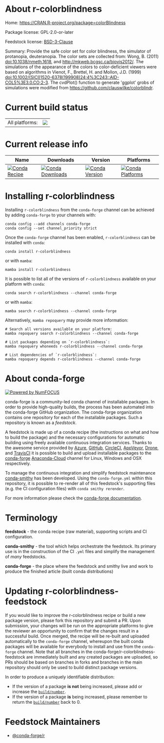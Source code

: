 About r-colorblindness
======================

Home: https://CRAN.R-project.org/package=colorBlindness

Package license: GPL-2.0-or-later

Feedstock license: [BSD-3-Clause](https://github.com/conda-forge/r-colorblindness-feedstock/blob/main/LICENSE.txt)

Summary: Provide the safe color set for color blindness, the simulator of protanopia, deuteranopia. The color sets are collected from: Wong, B. (2011) <doi:10.1038/nmeth.1618>, and <http://mkweb.bcgsc.ca/biovis2012/>. The simulations of the appearance of the colors to color-deficient viewers were based on algorithms in Vienot, F., Brettel, H. and Mollon, J.D. (1999) <doi:10.1002/(SICI)1520-6378(199908)24:4%3C243::AID-COL5%3E3.0.CO;2-3>. The cvdPlot() function to generate 'ggplot' grobs of simulations were modified from <https://github.com/clauswilke/colorblindr>.

Current build status
====================


<table><tr><td>All platforms:</td>
    <td>
      <a href="https://dev.azure.com/conda-forge/feedstock-builds/_build/latest?definitionId=14642&branchName=main">
        <img src="https://dev.azure.com/conda-forge/feedstock-builds/_apis/build/status/r-colorblindness-feedstock?branchName=main">
      </a>
    </td>
  </tr>
</table>

Current release info
====================

| Name | Downloads | Version | Platforms |
| --- | --- | --- | --- |
| [![Conda Recipe](https://img.shields.io/badge/recipe-r--colorblindness-green.svg)](https://anaconda.org/conda-forge/r-colorblindness) | [![Conda Downloads](https://img.shields.io/conda/dn/conda-forge/r-colorblindness.svg)](https://anaconda.org/conda-forge/r-colorblindness) | [![Conda Version](https://img.shields.io/conda/vn/conda-forge/r-colorblindness.svg)](https://anaconda.org/conda-forge/r-colorblindness) | [![Conda Platforms](https://img.shields.io/conda/pn/conda-forge/r-colorblindness.svg)](https://anaconda.org/conda-forge/r-colorblindness) |

Installing r-colorblindness
===========================

Installing `r-colorblindness` from the `conda-forge` channel can be achieved by adding `conda-forge` to your channels with:

```
conda config --add channels conda-forge
conda config --set channel_priority strict
```

Once the `conda-forge` channel has been enabled, `r-colorblindness` can be installed with `conda`:

```
conda install r-colorblindness
```

or with `mamba`:

```
mamba install r-colorblindness
```

It is possible to list all of the versions of `r-colorblindness` available on your platform with `conda`:

```
conda search r-colorblindness --channel conda-forge
```

or with `mamba`:

```
mamba search r-colorblindness --channel conda-forge
```

Alternatively, `mamba repoquery` may provide more information:

```
# Search all versions available on your platform:
mamba repoquery search r-colorblindness --channel conda-forge

# List packages depending on `r-colorblindness`:
mamba repoquery whoneeds r-colorblindness --channel conda-forge

# List dependencies of `r-colorblindness`:
mamba repoquery depends r-colorblindness --channel conda-forge
```


About conda-forge
=================

[![Powered by
NumFOCUS](https://img.shields.io/badge/powered%20by-NumFOCUS-orange.svg?style=flat&colorA=E1523D&colorB=007D8A)](https://numfocus.org)

conda-forge is a community-led conda channel of installable packages.
In order to provide high-quality builds, the process has been automated into the
conda-forge GitHub organization. The conda-forge organization contains one repository
for each of the installable packages. Such a repository is known as a *feedstock*.

A feedstock is made up of a conda recipe (the instructions on what and how to build
the package) and the necessary configurations for automatic building using freely
available continuous integration services. Thanks to the awesome service provided by
[Azure](https://azure.microsoft.com/en-us/services/devops/), [GitHub](https://github.com/),
[CircleCI](https://circleci.com/), [AppVeyor](https://www.appveyor.com/),
[Drone](https://cloud.drone.io/welcome), and [TravisCI](https://travis-ci.com/)
it is possible to build and upload installable packages to the
[conda-forge](https://anaconda.org/conda-forge) [Anaconda-Cloud](https://anaconda.org/)
channel for Linux, Windows and OSX respectively.

To manage the continuous integration and simplify feedstock maintenance
[conda-smithy](https://github.com/conda-forge/conda-smithy) has been developed.
Using the ``conda-forge.yml`` within this repository, it is possible to re-render all of
this feedstock's supporting files (e.g. the CI configuration files) with ``conda smithy rerender``.

For more information please check the [conda-forge documentation](https://conda-forge.org/docs/).

Terminology
===========

**feedstock** - the conda recipe (raw material), supporting scripts and CI configuration.

**conda-smithy** - the tool which helps orchestrate the feedstock.
                   Its primary use is in the construction of the CI ``.yml`` files
                   and simplify the management of *many* feedstocks.

**conda-forge** - the place where the feedstock and smithy live and work to
                  produce the finished article (built conda distributions)


Updating r-colorblindness-feedstock
===================================

If you would like to improve the r-colorblindness recipe or build a new
package version, please fork this repository and submit a PR. Upon submission,
your changes will be run on the appropriate platforms to give the reviewer an
opportunity to confirm that the changes result in a successful build. Once
merged, the recipe will be re-built and uploaded automatically to the
`conda-forge` channel, whereupon the built conda packages will be available for
everybody to install and use from the `conda-forge` channel.
Note that all branches in the conda-forge/r-colorblindness-feedstock are
immediately built and any created packages are uploaded, so PRs should be based
on branches in forks and branches in the main repository should only be used to
build distinct package versions.

In order to produce a uniquely identifiable distribution:
 * If the version of a package **is not** being increased, please add or increase
   the [``build/number``](https://docs.conda.io/projects/conda-build/en/latest/resources/define-metadata.html#build-number-and-string).
 * If the version of a package **is** being increased, please remember to return
   the [``build/number``](https://docs.conda.io/projects/conda-build/en/latest/resources/define-metadata.html#build-number-and-string)
   back to 0.

Feedstock Maintainers
=====================

* [@conda-forge/r](https://github.com/conda-forge/r/)

